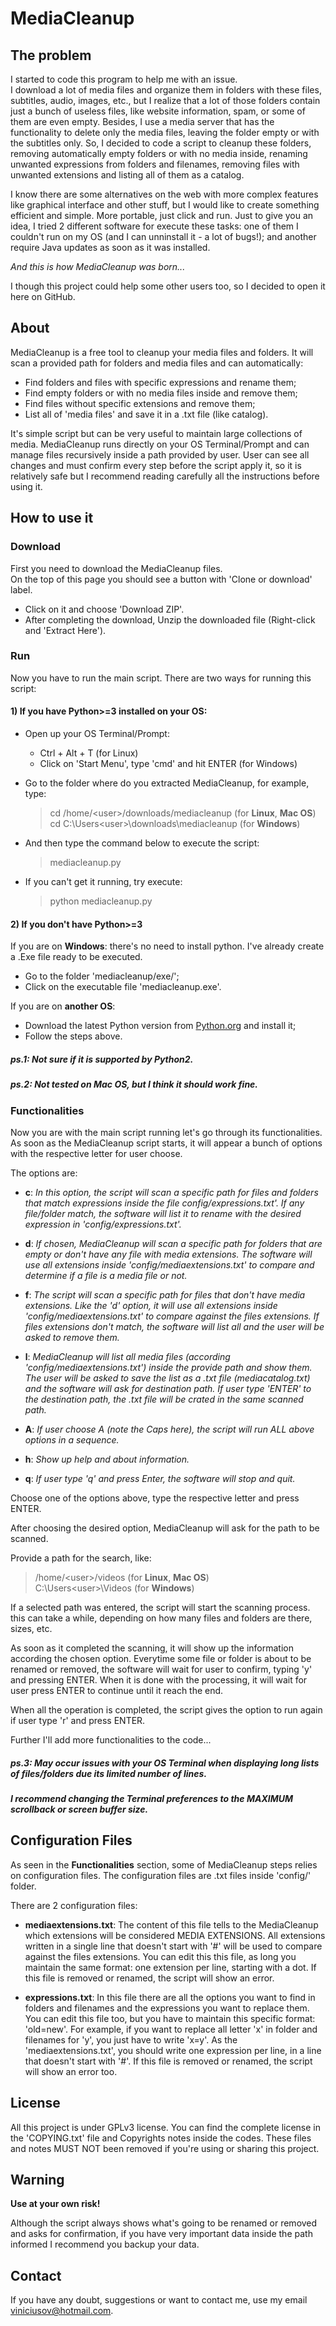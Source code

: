 # MediaCleanup

## The problem
I started to code this program to help me with an issue.  
I download a lot of media files and organize them in folders with these files, subtitles, audio, images, etc., but I realize that a lot of those folders contain just a bunch of useless files, like website information, spam, or some of them are even empty.
Besides, I use a media server that has the functionality to delete only the media files, leaving the folder empty or with the subtitles only.
So, I decided to code a script to cleanup these folders, removing automatically empty folders or with no media inside, renaming unwanted 
expressions from folders and filenames, removing files with unwanted extensions and listing all of them as a catalog.

I know there are some alternatives on the web with more complex features like graphical interface and other stuff, but I would like to create something efficient and simple. More portable, just click and run.
Just to give you an idea, I tried 2 different software for execute these tasks: one of them I couldn't run on my OS (and I can unninstall it - a lot of bugs!); and another require Java updates as soon as it was installed.

*And this is how MediaCleanup was born...*

I though this project could help some other users too, so I decided to open it here on GitHub.  

## About
MediaCleanup is a free tool to cleanup your media files and folders.
It will scan a provided path for folders and media files and can automatically:
- Find folders and files with specific expressions and rename them;
- Find empty folders or with no media files inside and remove them;
- Find files without specific extensions and remove them;
- List all of 'media files' and save it in a .txt file (like catalog).

It's simple script but can be very useful to maintain large collections of media.
MediaCleanup runs directly on your OS Terminal/Prompt and can manage files recursively inside a path provided by user.
User can see all changes and must confirm every step before the script apply it, so it is relatively safe but I recommend 
reading carefully all the instructions before using it.

## How to use it
### Download
First you need to download the MediaCleanup files.  
On the top of this page you should see a button with 'Clone or download' label. 
- Click on it and choose 'Download ZIP'.
- After completing the download, Unzip the downloaded file (Right-click and 'Extract Here').

### Run
Now you have to run the main script.
There are two ways for running this script:  
  
#### 1) If you have Python>=3 installed on your OS:

- Open up your OS Terminal/Prompt:
  - Ctrl + Alt + T (for Linux)
  - Click on 'Start Menu', type 'cmd' and hit ENTER (for Windows)

- Go to the folder where do you extracted MediaCleanup, for example, type:

  > cd /home/\<user>/downloads/mediacleanup (for **Linux**, **Mac OS**)  
  > cd C:\Users\<user>\downloads\mediacleanup (for **Windows**)

- And then type the command below to execute the script:
  > mediacleanup.py

- If you can't get it running, try execute:
  > python mediacleanup.py

#### 2) If you don't have Python>=3
If you are on **Windows**: there's no need to install python. I've already create a .Exe file ready to be executed. 
- Go to the folder 'mediacleanup/exe/';
- Click on the executable file 'mediacleanup.exe'.

If you are on **another OS**:
- Download the latest Python version from [Python.org](https://www.python.org/getit/) and install it;
- Follow the steps above.

##### *ps.1: Not sure if it is supported by Python2.*
##### *ps.2: Not tested on Mac OS, but I think it should work fine.*

### Functionalities
Now you are with the main script running let's go through its functionalities.  
As soon as the MediaCleanup script starts, it will appear a bunch of options with the respective letter for user choose.
  
The options are:
- **c**: 
*In this option, the script will scan a specific path for files and folders that match expressions inside the file config/expressions.txt'. 
If any file/folder match, the software will list it to rename with the desired expression in 'config/expressions.txt'.* 

- **d**:
*If chosen, MediaCleanup will scan a specific path for folders that are empty or don't have any file with media extensions.
The software will use all extensions inside 'config/mediaextensions.txt' to compare and determine if a file is a media file or not.*

- **f**:
*The script will scan a specific path for files that don't have media extensions.
Like the 'd' option, it will use all extensions inside 'config/mediaextensions.txt' to compare against the files extensions.
If files extensions don't match, the software will list all and the user will be asked to remove them.*

- **l**:
*MediaCleanup will list all media files (according 'config/mediaextensions.txt') inside the provide path and show them.
The user will be asked to save the list as a .txt file (mediacatalog.txt) and the software will ask for destination path.
If user type 'ENTER' to the destination path, the .txt file will be crated in the same scanned path.*

- **A**:
*If user choose A (note the Caps here), the script will run ALL above options in a sequence.*

- **h**:
*Show up help and about information.*

- **q**:
*If user type 'q' and press Enter, the software will stop and quit.*

Choose one of the options above, type the respective letter and press ENTER.

After choosing the desired option, MediaCleanup will ask for the path to be scanned.

Provide a path for the search, like:  
> /home/\<user>/videos (for **Linux**, **Mac OS**)  
> C:\Users\<user>\Videos (for **Windows**)  

If a selected path was entered, the script will start the scanning process.
this can take a while, depending on how many files and folders are there, sizes, etc.

As soon as it completed the scanning, it will show up the information according the chosen option.
Everytime some file or folder is about to be renamed or removed, the software will wait for user to confirm, 
typing 'y' and pressing ENTER.
When it is done with the processing, it will wait for user press ENTER to continue until it reach the end.

When all the operation is completed, the script gives the option to run again if user type 'r' and press ENTER.

Further I'll add more functionalities to the code...  
    
##### *ps.3: May occur issues with your OS Terminal when displaying long lists of files/folders due its limited number of lines.*
##### *I recommend changing the Terminal preferences to the MAXIMUM scrollback or screen buffer size.*  
  
## Configuration Files
As seen in the **Functionalities** section, some of MediaCleanup steps relies on configuration files.
The configuration files are .txt files inside 'config/' folder.

There are 2 configuration files:
- **mediaextensions.txt**:
The content of this file tells to the MediaCleanup which extensions will be considered MEDIA EXTENSIONS.
All extensions written in a single line that doesn't start with '#' will be used to compare against the files extensions.
You can edit this this file, as long you maintain the same format: one extension per line, starting with a dot.
If this file is removed or renamed, the script will show an error.

- **expressions.txt**:
In this file there are all the options you want to find in folders and filenames and the expressions you want to replace them.
You can edit this file too, but you have to maintain this specific format: 'old=new'.
For example, if you want to replace all letter 'x' in folder and filenames for 'y', you just have to write 'x=y'.
As the 'mediaextensions.txt', you should write one expression per line, in a line that doesn't start with '#'.
If this file is removed or renamed, the script will show an error too.

## License
All this project is under GPLv3 license. 
You can find the complete license in the 'COPYING.txt' file and Copyrights notes inside the codes.
These files and notes MUST NOT been removed if you're using or sharing this project.

## Warning
**Use at your own risk!**

Although the script always shows what's going to be renamed or removed and asks for confirmation, if you have very important data 
inside the path informed I recommend you backup your data.

## Contact
If you have any doubt, suggestions or want to contact me, use my email viniciusov@hotmail.com.
